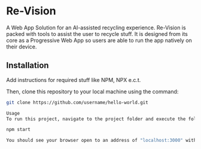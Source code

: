 # Re-Vision

A Web App Solution for an AI-assisted recycling experience. Re-Vision is packed with tools to assist the user to recycle stuff. It is designed from its core as a Progressive Web App so users are able to run
the app natively on their device.

## Installation

Add instructions for required stuff like NPM, NPX e.c.t.

Then, clone this repository to your local machine using the command:

```bash
git clone https://github.com/username/hello-world.git

Usage
To run this project, navigate to the project folder and execute the following command:

npm start

You should see your browser open to an address of "localhost:3000" with the app running within your browser

